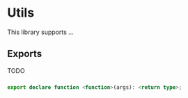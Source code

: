 # Utils

This library supports ...

## Exports

TODO

### <function>

``` TypeScript
export declare function <function>(args): <return type>;
``` 
